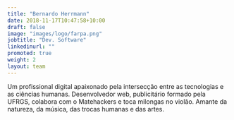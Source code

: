 ```yaml
---
title: "Bernardo Herrmann"
date: 2018-11-17T10:47:58+10:00
draft: false
image: "images/logo/farpa.png"
jobtitle: "Dev. Software"
linkedinurl: ""
promoted: true
weight: 2
layout: team
---
```


Um profissional digital apaixonado pela intersecção entre as tecnologias e as ciências humanas. Desenvolvedor web, publicitário formado pela UFRGS, colabora com o Matehackers e toca milongas no violão. Amante da natureza, da música, das trocas humanas e das artes.

